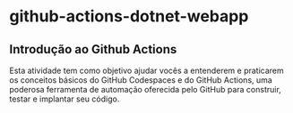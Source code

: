 # github-actions-dotnet-webapp

## Introdução ao Github Actions

Esta atividade tem como objetivo ajudar vocês a entenderem e praticarem os conceitos básicos do GitHub Codespaces e do GitHub Actions, uma poderosa ferramenta de automação oferecida pelo GitHub para construir, testar e implantar seu código.
